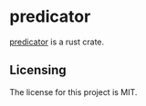 # predicator

[predicator] is a rust crate.


## Licensing

The license for this project is MIT.

[predicator]: https://github.com/lemonrock/predicator "predicator GitHub page"
